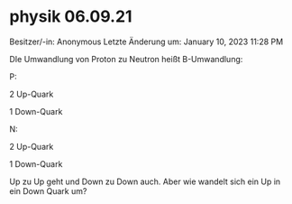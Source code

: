 # physik 06.09.21

Besitzer/-in: Anonymous
Letzte Änderung um: January 10, 2023 11:28 PM

DIe Umwandlung von Proton zu Neutron heißt B-Umwandlung:

P:

2 Up-Quark

1 Down-Quark

N:

2 Up-Quark

1 Down-Quark

Up zu Up geht und Down zu Down auch. Aber wie wandelt sich ein Up in ein Down Quark um?